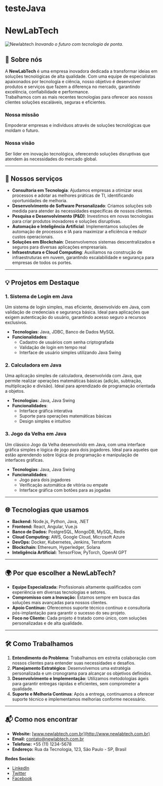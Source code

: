 # testeJava
# NewLabTech

![Newlabtech](blob:chrome-untrusted://media-app/3d46ceba-b00b-4f00-b1fc-d50d7e81f05a) 
*Inovando o futuro com tecnologia de ponta.*

## 🚀 Sobre nós

A **NewLabTech** é uma empresa inovadora dedicada a transformar ideias em soluções tecnológicas de alta qualidade. Com uma equipe de especialistas apaixonados por tecnologia e ciência, nosso objetivo é desenvolver produtos e serviços que fazem a diferença no mercado, garantindo excelência, confiabilidade e performance.  
Trabalhamos com as mais recentes tecnologias para oferecer aos nossos clientes soluções escaláveis, seguras e eficientes.

### Nossa missão
Empoderar empresas e indivíduos através de soluções tecnológicas que moldam o futuro.

### Nossa visão
Ser líder em inovação tecnológica, oferecendo soluções disruptivas que atendem às necessidades do mercado global.

---

## 🌟 Nossos serviços

- **Consultoria em Tecnologia**: Ajudamos empresas a otimizar seus processos e adotar as melhores práticas de TI, identificando oportunidades de melhoria.
- **Desenvolvimento de Software Personalizado**: Criamos soluções sob medida para atender às necessidades específicas de nossos clientes.
- **Pesquisa e Desenvolvimento (P&D)**: Investimos em novas tecnologias para criar produtos inovadores e soluções disruptivas.
- **Automação e Inteligência Artificial**: Implementamos soluções de automação de processos e IA para maximizar a eficiência e reduzir custos operacionais.
- **Soluções em Blockchain**: Desenvolvemos sistemas descentralizados e seguros para diversas aplicações empresariais.
- **Infraestrutura e Cloud Computing**: Auxiliamos na construção de infraestruturas em nuvem, garantindo escalabilidade e segurança para empresas de todos os portes.

---

## 💡 Projetos em Destaque

### 1. **Sistema de Login em Java**  
Um sistema de login simples, mas eficiente, desenvolvido em Java, com validação de credenciais e segurança básica. Ideal para aplicações que exigem autenticação do usuário, garantindo acesso seguro a recursos exclusivos.

- **Tecnologias**: Java, JDBC, Banco de Dados MySQL
- **Funcionalidades**:
  - Cadastro de usuários com senha criptografada
  - Validação de login em tempo real
  - Interface de usuário simples utilizando Java Swing

### 2. **Calculadora em Java**  
Uma aplicação simples de calculadora, desenvolvida com Java, que permite realizar operações matemáticas básicas (adição, subtração, multiplicação e divisão). Ideal para aprendizado de programação orientada a objetos.

- **Tecnologias**: Java, Java Swing
- **Funcionalidades**:
  - Interface gráfica interativa
  - Suporte para operações matemáticas básicas
  - Design simples e intuitivo

### 3. **Jogo da Velha em Java**  
Um clássico Jogo da Velha desenvolvido em Java, com uma interface gráfica simples e lógica de jogo para dois jogadores. Ideal para aqueles que estão aprendendo sobre lógica de programação e manipulação de interfaces gráficas.

- **Tecnologias**: Java, Java Swing
- **Funcionalidades**:
  - Jogo para dois jogadores
  - Verificação automática de vitória ou empate
  - Interface gráfica com botões para as jogadas

---

## 🌐 Tecnologias que usamos

- **Backend:** Node.js, Python, Java, .NET
- **Frontend:** React, Angular, Vue.js
- **Banco de Dados:** PostgreSQL, MongoDB, MySQL, Redis
- **Cloud Computing:** AWS, Google Cloud, Microsoft Azure
- **DevOps:** Docker, Kubernetes, Jenkins, Terraform
- **Blockchain:** Ethereum, Hyperledger, Solana
- **Inteligência Artificial:** TensorFlow, PyTorch, OpenAI GPT

---

## 🌍 Por que escolher a NewLabTech?

- **Equipe Especializada:** Profissionais altamente qualificados com experiência em diversas tecnologias e setores.
- **Compromisso com a Inovação:** Estamos sempre em busca das soluções mais avançadas para nossos clientes.
- **Apoio Contínuo:** Oferecemos suporte técnico contínuo e consultoria pós-implantação para garantir o sucesso do seu projeto.
- **Foco no Cliente:** Cada projeto é tratado como único, com soluções personalizadas e de alta qualidade.

---

## 🛠️ Como Trabalhamos

1. **Entendimento do Problema**: Trabalhamos em estreita colaboração com nossos clientes para entender suas necessidades e desafios.
2. **Planejamento Estratégico**: Desenvolvemos uma estratégia personalizada e um cronograma para alcançar os objetivos definidos.
3. **Desenvolvimento e Implementação**: Utilizamos metodologias ágeis para garantir entregas rápidas e eficientes, sem comprometer a qualidade.
4. **Suporte e Melhoria Contínua**: Após a entrega, continuamos a oferecer suporte técnico e implementamos melhorias conforme necessário.

---

## 📬 Como nos encontrar

- **Website:** [www.newlabtech.com.br](http://www.newlabtech.com.br)
- **Email:** contato@newlabtech.com.br
- **Telefone:** +55 (11) 1234-5678
- **Endereço:** Rua da Tecnologia, 123, São Paulo - SP, Brasil

**Redes Sociais:**
- [LinkedIn](https://www.linkedin.com/company/newlabtech)
- [Twitter](https://twitter.com/NewLabTech)
- [Facebook](https://www.facebook.com/NewLabTech)
